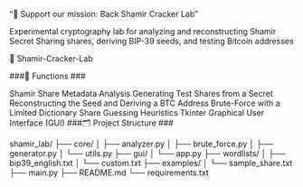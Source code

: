 “💚 Support our mission: Back Shamir Cracker Lab”

Experimental cryptography lab for analyzing and reconstructing Shamir Secret Sharing shares, deriving BIP-39 seeds, and testing Bitcoin addresses

🔐 Shamir-Cracker-Lab

###🧠 Functions ###

Shamir Share Metadata Analysis
Generating Test Shares from a Secret
Reconstructing the Seed and Deriving a BTC Address
Brute-Force with a Limited Dictionary
Share Guessing Heuristics
Tkinter Graphical User Interface (GUI)
###🗂️ Project Structure ###

shamir_lab/
├── core/
│   ├── analyzer.py
│   ├── brute_force.py
│   ├── generator.py
│   └── utils.py
├── gui/
│   └── app.py
├── wordlists/
│   ├── bip39_english.txt
│   └── custom.txt
├── examples/
│   └── sample_share.txt
├── main.py
├── README.md
└── requirements.txt
